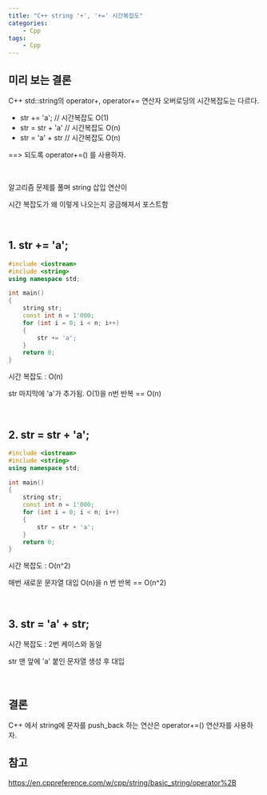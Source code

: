 ```yaml
---
title: "C++ string '+', '+=' 시간복잡도"
categories:	
    - Cpp
tags:
    - Cpp
---
```


## 미리 보는 결론

C++ std::string의 operator+, operator+= 연산자 오버로딩의 시간복잡도는 다르다.

- str += 'a';	// 시간복잡도 O(1)
- str = str + 'a'	// 시간복잡도 O(n)
- str = 'a' + str	// 시간복잡도 O(n)


==> 되도록 operator+=() 를 사용하자.

<br>

알고리즘 문제를 풀며 string 삽입 연산이

시간 복잡도가 왜 이렇게 나오는지 궁금해져서 포스트함

<br>

## 1. str += 'a';

```cpp
#include <iostream>
#include <string>
using namespace std;

int main()
{
	string str;
	const int n = 1'000;
	for (int i = 0; i < n; i++)
	{
		str += 'a';
	}
	return 0;
}
```

시간 복잡도 : O(n)

str 마지막에 'a'가 추가됨. O(1)을 n번 반복 == O(n)


<br>

## 2. str = str + 'a';

```cpp
#include <iostream>
#include <string>
using namespace std;

int main()
{
	string str;
	const int n = 1'000;
	for (int i = 0; i < n; i++)
	{
		str = str + 'a';
	}
	return 0;
}
```

시간 복잡도 : O(n^2)

매번 새로운 문자열 대입 O(n)을 n 번 반복 == O(n^2)


<br>

## 3. str = 'a' + str;

시간 복잡도 : 2번 케이스와 동일

str 맨 앞에 'a' 붙인 문자열 생성 후 대입


<br>

## 결론

C++ 에서 string에 문자를 push_back 하는 연산은 operator+=() 연산자를 사용하자.


## 참고

<https://en.cppreference.com/w/cpp/string/basic_string/operator%2B>
